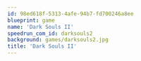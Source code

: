 ```yaml
---
id: 98ed618f-5313-4afe-94b7-fd700246a8ee
blueprint: game
name: 'Dark Souls II'
speedrun_com_id: darksouls2
background: games/darksouls2.jpg
title: 'Dark Souls II'
---
```

